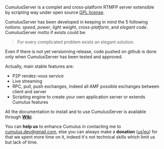 CumulusServer is a complet and cross-platform RTMFP server extensible by scripting way under open source [GPL license].

CumulusServer has been developed in keeping in mind the 5 following notions: *speed*, *power*, *light weight*, *cross-platform*, and *elegant code*.
CumulusServer motto if exists could be:

> For every complicated problem exists an elegant solution.

Even if there is not yet versionning release, code pushed on github is done only when CumulusServer has been tested and approved.

Actually, main stable features are:

- P2P rendez-vous service
- Live streaming
- RPC, pull, push exchanges, indeed all AMF possible exchanges between client and server
- Scripting engine to create your own application server or extends Cumulus features

All the documentation to install and to use CumulusServer is available through **[Wiki]**.

You can **help us** to enhance Cumulus in contacting me to cumulus.dev@gmail.com, else you can always make a **donation** ([us]|[eu]) for that we spent more time on it,
indeed it's not technical skills which limit us but lack of time.


[Wiki]: https://github.com/OpenRTMFP/Cumulus/wiki/_pages "Cumulus Wiki"
[GPL license]: http://www.gnu.org/licenses/ "www.gnu.org/licenses"
[us]: https://www.paypal.com/cgi-bin/webscr?cmd=_s-xclick&hosted_button_id=M24B32EH2GV3A "Donation US"
[eu]: https://www.paypal.com/cgi-bin/webscr?cmd=_s-xclick&hosted_button_id=QPWT9V67YWSGG "Donation EU"

